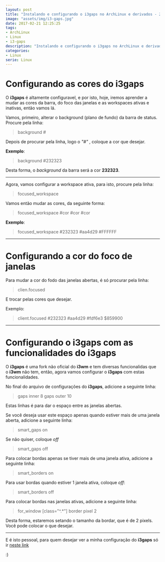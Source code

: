 ```yaml
---
layout: post
title: "Instalando e configurando o i3gaps no ArchLinux e derivados - 2° Parte" 
image: "assets/img/i3-gaps.jpg"
date: 2017-02-21 12:25:25
tags:
- ArchLinux
- Linux
- i3-gaps
description: "Instalando e configurando o i3gaps no ArchLinux e derivados - 2° Parte"
categories:
- Linux
serie: Linux
---
```


# Configurando as cores do i3gaps

O **i3gaps** é altamente configuravel, e por isto, hoje, iremos aprender a mudar as cores da barra, do foco das janelas e as workspaces ativas e inativas, então vamos lá.

Vamos, primeiro, alterar o background (plano de fundo) da barra de status. Procure pela linha:

> background #

Depois de procurar pela linha, logo o *"#"* , coloque a cor que desejar.

**Exemplo**:

> background #232323

Desta forma, o *background* da barra será a cor **232323**.

---

Agora, vamos configurar a workspace ativa, para isto, procure pela linha:

> focused_workspace

Vamos então mudar as cores, da seguinte forma:

> focused_workspace #cor #cor #cor

**Exemplo**:

> focused_workspace #232323 #aa4d29 #FFFFFF

---

# Configurando a cor do foco de janelas

Para mudar a cor do fodo das janelas abertas, é só procurar pela linha:

> clien.focused

E trocar pelas cores que desejar.

Exemplo:

> client.focused #232323 #aa4d29 #fdf6e3 $859900

---

# Configurando o i3gaps com as funcionalidades do i3gaps

O **i3gaps** é uma fork não oficial do **i3wm** e tem diversas funcionalidas que o **i3wm** não tem, então, agora vamos configurar o **i3gaps** com estas funcionalidades.

No final do arquivo de configurações do **i3gaps**, adicione a seguinte linha:

> gaps inner 8
> gaps outer 10

Estas linhas é para dar o espaço entre as janelas abertas.

Se você deseja usar este espaço apenas quando estiver mais de uma janela aberta, adicione a seguinte linha:

> smart_gaps on

Se não quiser, coloque *off*

> smart_gaps off

Para colocar bordas apenas se tiver mais de uma janela ativa, adicione a seguinte linha:

> smart_borders on

Para usar bordas quando estiver 1 janela ativa, coloque *off*:

> smart_borders off

Para colocar bordas nas janelas ativas, adicione a seguinte linha:

> for_window [class="^.*"] border pixel 2

Desta forma, estaremos setando o tamanho da bordar, que é de 2 pixels. Você pode colocar o que desejar.

---

E é isto pessoal, para quem desejar ver a minha configuração do **i3gaps** só ir [neste link](https://github.com/linuxroot1/i3gaps "github i3gaps")

:)
